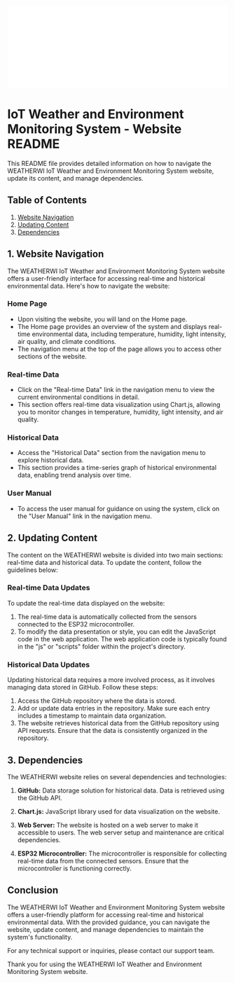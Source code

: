 ![WEATHERWI IoT Weather and Environment Monitoring System](/docs/assets/img/logo-side-dark.png)

# IoT Weather and Environment Monitoring System - Website README

This README file provides detailed information on how to navigate the WEATHERWI IoT Weather and Environment Monitoring System website, update its content, and manage dependencies.

## Table of Contents

1. [Website Navigation](#1-website-navigation)
2. [Updating Content](#2-updating-content)
3. [Dependencies](#3-dependencies)

## 1. Website Navigation

The WEATHERWI IoT Weather and Environment Monitoring System website offers a user-friendly interface for accessing real-time and historical environmental data. Here's how to navigate the website:

### Home Page

- Upon visiting the website, you will land on the Home page.
- The Home page provides an overview of the system and displays real-time environmental data, including temperature, humidity, light intensity, air quality, and climate conditions.
- The navigation menu at the top of the page allows you to access other sections of the website.

### Real-time Data

- Click on the "Real-time Data" link in the navigation menu to view the current environmental conditions in detail.
- This section offers real-time data visualization using Chart.js, allowing you to monitor changes in temperature, humidity, light intensity, and air quality.

### Historical Data

- Access the "Historical Data" section from the navigation menu to explore historical data.
- This section provides a time-series graph of historical environmental data, enabling trend analysis over time.

### User Manual

- To access the user manual for guidance on using the system, click on the "User Manual" link in the navigation menu.

## 2. Updating Content

The content on the WEATHERWI website is divided into two main sections: real-time data and historical data. To update the content, follow the guidelines below:

### Real-time Data Updates

To update the real-time data displayed on the website:

1. The real-time data is automatically collected from the sensors connected to the ESP32 microcontroller.
2. To modify the data presentation or style, you can edit the JavaScript code in the web application. The web application code is typically found in the "js" or "scripts" folder within the project's directory.

### Historical Data Updates

Updating historical data requires a more involved process, as it involves managing data stored in GitHub. Follow these steps:

1. Access the GitHub repository where the data is stored.
2. Add or update data entries in the repository. Make sure each entry includes a timestamp to maintain data organization.
3. The website retrieves historical data from the GitHub repository using API requests. Ensure that the data is consistently organized in the repository.

## 3. Dependencies

The WEATHERWI website relies on several dependencies and technologies:

1. **GitHub:** Data storage solution for historical data. Data is retrieved using the GitHub API.

2. **Chart.js:** JavaScript library used for data visualization on the website.

3. **Web Server:** The website is hosted on a web server to make it accessible to users. The web server setup and maintenance are critical dependencies.

4. **ESP32 Microcontroller:** The microcontroller is responsible for collecting real-time data from the connected sensors. Ensure that the microcontroller is functioning correctly.

## Conclusion

The WEATHERWI IoT Weather and Environment Monitoring System website offers a user-friendly platform for accessing real-time and historical environmental data. With the provided guidance, you can navigate the website, update content, and manage dependencies to maintain the system's functionality.

For any technical support or inquiries, please contact our support team.

Thank you for using the WEATHERWI IoT Weather and Environment Monitoring System website.
